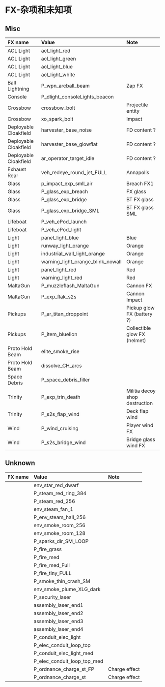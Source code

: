 # FX-杂项和未知项

## Misc

| FX name | Value | Note |
| :--- | :--- | :--- |
| ACL Light | acl\_light\_red |  |
| ACL Light | acl\_light\_green |  |
| ACL Light | acl\_light\_blue |  |
| ACL Light | acl\_light\_white |  |
| Ball Lightning | P\_wpn\_arcball\_beam | Zap FX |
| Console | P\_dlight\_consoleLights\_beacon |  |
| Crossbow | crossbow\_bolt | Projectile entity |
| Crossbow | xo\_spark\_bolt | Impact |
| Deployable Cloakfield | harvester\_base\_noise | FD content ? |
| Deployable Cloakfield | harvester\_base\_glowflat | FD content ? |
| Deployable Cloakfield | ar\_operator\_target\_idle | FD content ? |
| Exhaust Rear | veh\_redeye\_round\_jet\_FULL | Annapolis |
| Glass | p\_impact\_exp\_smll\_air | Breach FX1 |
| Glass | P\_glass\_exp\_breach | FX glass |
| Glass | P\_glass\_exp\_bridge | BT FX glass |
| Glass | P\_glass\_exp\_bridge\_SML | BT FX glass SML |
| Lifeboat | P\_veh\_ePod\_launch |  |
| Lifeboat | P\_veh\_ePod\_light |  |
| Light | panel\_light\_blue | Blue |
| Light | runway\_light\_orange | Orange |
| Light | industrial\_wall\_light\_orange | Orange |
| Light | warning\_light\_orange\_blink\_nowall | Orange |
| Light | panel\_light\_red | Red |
| Light | warning\_light\_red | Red |
| MaltaGun | P\_muzzleflash\_MaltaGun | Cannon FX |
| MaltaGun | P\_exp\_flak\_s2s | Cannon Impact |
| Pickups | P\_ar\_titan\_droppoint | Pickup glow FX \(battery ?\) |
| Pickups | P\_item\_bluelion | Collectible glow FX \(helmet\) |
| Proto Hold Beam | elite\_smoke\_rise |  |
| Proto Hold Beam | dissolve\_CH\_arcs |  |
| Space Debris | P\_space\_debris\_filler |  |
| Trinity | P\_exp\_trin\_death | Militia decoy shop destruction |
| Trinity | P\_s2s\_flap\_wind | Deck flap wind |
| Wind | P\_wind\_cruising | Player wind FX |
| Wind | P\_s2s\_bridge\_wind | Bridge glass wind FX |

## Unknown

| FX name | Value | Note |
| :--- | :--- | :--- |
|  | env\_star\_red\_dwarf |  |
|  | P\_steam\_red\_ring\_384 |  |
|  | P\_steam\_red\_256 |  |
|  | env\_steam\_fan\_1 |  |
|  | P\_env\_steam\_hall\_256 |  |
|  | env\_smoke\_room\_256 |  |
|  | env\_smoke\_room\_128 |  |
|  | P\_sparks\_dir\_SM\_LOOP |  |
|  | P\_fire\_grass |  |
|  | P\_fire\_med |  |
|  | P\_fire\_med\_Full |  |
|  | P\_fire\_tiny\_FULL |  |
|  | P\_smoke\_thin\_crash\_SM |  |
|  | env\_smoke\_plume\_XLG\_dark |  |
|  | P\_security\_laser |  |
|  | assembly\_laser\_end1 |  |
|  | assembly\_laser\_end2 |  |
|  | assembly\_laser\_end3 |  |
|  | assembly\_laser\_end4 |  |
|  | P\_conduit\_elec\_light |  |
|  | P\_elec\_conduit\_loop\_top |  |
|  | P\_conduit\_elec\_light\_med |  |
|  | P\_elec\_conduit\_loop\_top\_med |  |
|  | P\_ordnance\_charge\_st\_FP | Charge effect |
|  | P\_ordnance\_charge\_st | Charge effect |


